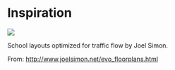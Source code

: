 # Inspiration

![](https://db-feed.s3.amazonaws.com/legacy/Screen_Shot_2018_07_29_at_8_43_47_PM-1532911472893.png)

School layouts optimized for traffic flow by Joel Simon.

From: http://www.joelsimon.net/evo_floorplans.html